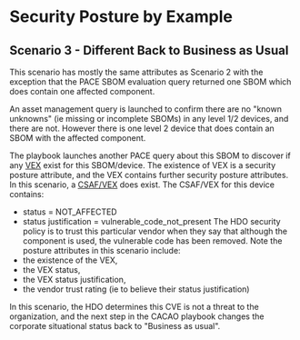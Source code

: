# Security Posture by Example

## Scenario 3 - Different Back to Business as Usual
This scenario has mostly the same attributes as Scenario 2
with the exception that the PACE SBOM evaluation query returned
one SBOM which does contain one affected component.

An asset management query is launched to confirm there are no
"known unknowns" (ie missing or incomplete SBOMs) in any level 1/2
devices, and there are not.
However there is one level 2 device that does contain an SBOM with
the affected component.

The playbook launches another PACE query about this SBOM to discover
if any [VEX](../GLOSSARY.md#VEX) exist for this SBOM/device.
The existence of VEX is a security posture attribute,
and the VEX contains further security posture attributes.
In this scenario, a [CSAF/VEX](../GLOSSARY.md#CSAF) does exist.
The CSAF/VEX for this device contains:
- status = NOT_AFFECTED
- status justification = vulnerable_code_not_present
The HDO security policy is to trust this particular vendor when
they say that although the component is used, the vulnerable code
has been removed.
Note the posture attributes in this scenario include:
- the existence of the VEX,
- the VEX status,
- the VEX status justification,
- the vendor trust rating (ie to believe their status justification)

In this scenario,
the HDO determines this CVE is not a threat to the organization,
and the next step in the CACAO playbook
changes the corporate situational status back to
"Business as usual".
